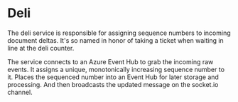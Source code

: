 # Deli 

The deli service is responsible for assigning sequence numbers to incoming document deltas. It's so named in honor
of taking a ticket when waiting in line at the deli counter.

The service connects to an Azure Event Hub to grab the incoming raw events. It assigns a unique, monotonically 
increasing sequence number to it. Places the sequenced number into an Event Hub for later storage and processing.
And then broadcasts the updated message on the socket.io channel.